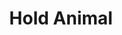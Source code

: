 ---
title: "Hold Animal"

spell:
  schools:
    - name:        "Enchantment"
      subschools:  ["Compulsion"]
      descriptors: ["Mind-Affecting"]
  classes:
    - name:  "Druid"
      abbr:  "Drd"
      level: 2
    - name:  "Ranger"
      abbr:  "Rgr"
      level: 2
  domains:
    - name:  "Animal"
      abbr:  "Animal"
      level: 2
  components:         [V, S]
  target:             "One animal"
  description:        |
    This spell functions like hold person, except that it affects an animal instead of a humanoid.
---